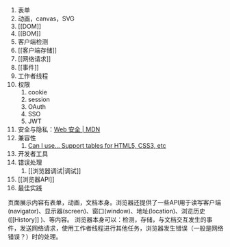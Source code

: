 1. 表单
2. 动画，canvas，SVG
3. [[DOM]] 
4. [[BOM]] 
5. 客户端检测
6. [[客户端存储]] 
7. [[网络请求]] 
8. [[事件]] 
9. 工作者线程
10. 权限
	1. cookie
	2. session
	3. OAuth
	4. SSO
	5. JWT
11. 安全与隐私：[Web 安全 | MDN](https://developer.mozilla.org/zh-CN/docs/Web/Security?spm=a21iq3.home.0.0.54b42764PcwehE) 
12. 兼容性
	1. [Can I use... Support tables for HTML5, CSS3, etc](https://caniuse.com/) 
13. 开发者工具
14. 错误处理
	1. [[浏览器调试|调试]] 
15. [[浏览器API]] 
16. 最佳实践

页面展示内容有表单，动画，文档本身。浏览器还提供了一些API用于读写客户端(navigator)、显示器(screen)、窗口(window)、地址(location)、浏览历史([[History]] )、等内容。
浏览器本身可以：检测，存储，与文档交互发生的事件，发送网络请求，使用工作者线程进行其他任务，浏览器发生错误（一般是网络错误？）时的处理。